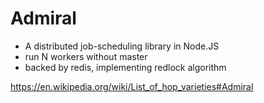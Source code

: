 # Admiral

- A distributed job-scheduling library in Node.JS
- run N workers without master
- backed by redis, implementing redlock algorithm

https://en.wikipedia.org/wiki/List_of_hop_varieties#Admiral
